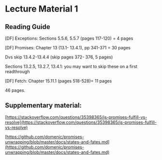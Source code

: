# Lecture Material 1

## Reading Guide

\[DF\] Exceptions: Sections 5.5.6, 5.5.7  (pages 117-120) =  4 pages

\[DF\] Promises: Chapter 13 (13.1- 13.4.1),  pp 341-371 = 30 pages

Dvs skip 13.4.2-13.4.4 (skip pages 372- 376, 5 pages)

Sections 13.2.5, 13.2.7, 13.4.1: you may want to skip these on a first readthrough 

\[DF\] Fetch: Chapter 15.11.1 (pages 518-528)= 11 pages

46 pages.

## Supplementary material:

[https://stackoverflow.com/questions/35398365/js-promises-fulfill-vs-resolve](https://stackoverflow.com/questions/35398365/js-promises-fulfill-vs-resolve)

[https://github.com/domenic/promises-unwrapping/blob/master/docs/states-and-fates.md](https://github.com/domenic/promises-unwrapping/blob/master/docs/states-and-fates.md)
